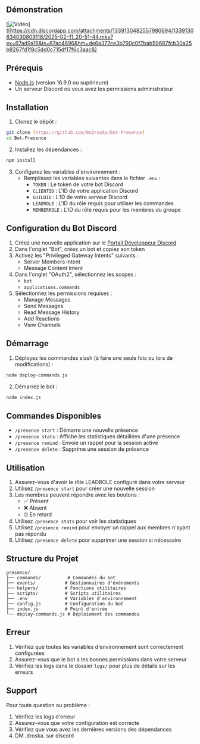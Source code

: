 ## Démonstration

[![Vidéo](Clique)]([https://cdn.discordapp.com/attachments/1339130482557980694/1339130634030809118/2025-02-11_20-51-44.mkv?ex=67ad9a16&is=67ac4896&hm=de6a377ce3b790c0f7bab59687fcb30a25b8267fd1f8c5dd0c715df17f6c3aac&]
## Prérequis

- [Node.js](https://nodejs.org/) (version 16.9.0 ou supérieure)
- Un serveur Discord où vous avez les permissions administrateur

## Installation

1. Clonez le dépôt :
```bash
git clone [https://github.com/0xDroska/Bot-Presence]
cd Bot-Presence
```

2. Installez les dépendances :
```bash
npm install
```

3. Configurez les variables d'environnement :
   - Remplissez les variables suivantes dans le fichier `.env` :
     - `TOKEN` : Le token de votre bot Discord
     - `CLIENTID` : L'ID de votre application Discord
     - `GUILDID` : L'ID de votre serveur Discord
     - `LEADROLE` : L'ID du rôle requis pour utiliser les commandes
     - `MEMBERROLE` : L'ID du rôle requis pour les membres du groupe

## Configuration du Bot Discord

1. Créez une nouvelle application sur le [Portail Développeur Discord](https://discord.com/developers/applications)
2. Dans l'onglet "Bot", créez un bot et copiez son token
3. Activez les "Privileged Gateway Intents" suivants :
   - Server Members Intent
   - Message Content Intent
4. Dans l'onglet "OAuth2", sélectionnez les scopes :
   - `bot`
   - `applications.commands`
5. Sélectionnez les permissions requises :
   - Manage Messages
   - Send Messages
   - Read Message History
   - Add Reactions
   - View Channels

## Démarrage

1. Déployez les commandes slash (à faire une seule fois ou lors de modifications) :
```bash
node deploy-commands.js
```

2. Démarrez le bot :
```bash
node index.js
```

## Commandes Disponibles

- `/presence start` : Démarre une nouvelle présence
- `/presence stats` : Affiche les statistiques détaillées d'une présence
- `/presence remind` : Envoie un rappel pour la session active
- `/presence delete` : Supprime une session de présence

## Utilisation

1. Assurez-vous d'avoir le rôle LEADROLE configuré dans votre serveur
2. Utilisez `/presence start` pour créer une nouvelle session
3. Les membres peuvent répondre avec les boutons :
   - ✅ Présent
   - ❌ Absent
   - ⏰ En retard
4. Utilisez `/presence stats` pour voir les statistiques
5. Utilisez `/presence remind` pour envoyer un rappel aux membres n'ayant pas répondu
6. Utilisez `/presence delete` pour supprimer une session si nécessaire

## Structure du Projet

```
presence/
├── commands/          # Commandes du bot
├── events/           # Gestionnaires d'événements
├── helpers/          # Fonctions utilitaires
├── scripts/          # Scripts utilitaires
├── .env              # Variables d'environnement
├── config.js         # Configuration du bot
├── index.js          # Point d'entrée
└── deploy-commands.js # Déploiement des commandes
```

## Erreur

1. Vérifiez que toutes les variables d'environnement sont correctement configurées
2. Assurez-vous que le bot a les bonnes permissions dans votre serveur
3. Vérifiez les logs dans le dossier `logs/` pour plus de détails sur les erreurs

## Support

Pour toute question ou problème :
1. Vérifiez les logs d'erreur
2. Assurez-vous que votre configuration est correcte
3. Vérifiez que vous avez les dernières versions des dépendances
4. DM .droska. sur discord
